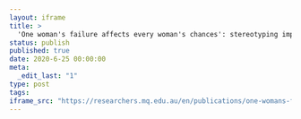 ```yaml
---
layout: iframe
title: >
  'One woman's failure affects every woman's chances': stereotyping impossible women directors in 1970s Hollywood
status: publish
published: true
date: 2020-6-25 00:00:00
meta:
  _edit_last: "1"
type: post
tags:
iframe_src: "https://researchers.mq.edu.au/en/publications/one-womans-failure-affects-every-womans-chances-stereotyping-impo"
---
```

        